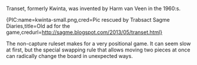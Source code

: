 Transet, formerly Kwinta, was invented by Harm van Veen in the 1960:s.

{PIC:name=kwinta-small.png,cred=Pic rescued by Trabsact Sagme Diaries,title=Old ad for the game,credurl=http://sagme.blogspot.com/2013/05/transet.html}

The non-capture ruleset makes for a very positional game. It can seem slow at first, but the special swapping rule that allows moving two pieces at once can radically change the board in unexpected ways.
